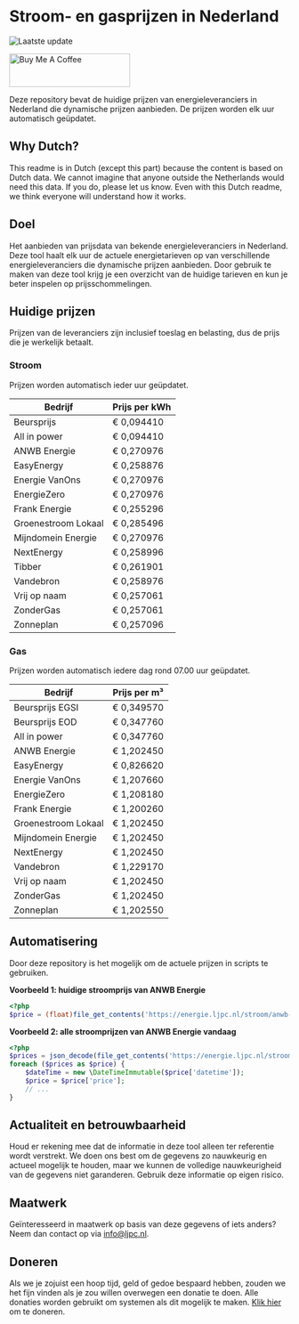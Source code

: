 # Stroom- en gasprijzen in Nederland

![Laatste update](https://img.shields.io/badge/laatste%20update-2025--04--20%2002%3A00%20CET-brightgreen)

<a href="https://www.buymeacoffee.com/Lars-" target="_blank"><img src="https://cdn.buymeacoffee.com/buttons/v2/default-orange.png" alt="Buy Me A Coffee" height="60" style="height: 60px !important;width: 217px !important;" ></a>

Deze repository bevat de huidige prijzen van energieleveranciers in Nederland die dynamische prijzen aanbieden. De prijzen worden elk uur automatisch geüpdatet.

## Why Dutch?

This readme is in Dutch (except this part) because the content is based on Dutch data. We cannot imagine that anyone outside the Netherlands would need this data. If you do, please let us know. Even with this Dutch readme, we think
everyone will understand how it works.

## Doel

Het aanbieden van prijsdata van bekende energieleveranciers in Nederland. Deze tool haalt elk uur de actuele energietarieven op van verschillende energieleveranciers die dynamische prijzen aanbieden. Door gebruik te maken van deze tool
krijg je een overzicht van de huidige tarieven en kun je beter inspelen op prijsschommelingen.

## Huidige prijzen

Prijzen van de leveranciers zijn inclusief toeslag en belasting, dus de prijs die je werkelijk betaalt.

### Stroom

Prijzen worden automatisch ieder uur geüpdatet.

 Bedrijf | Prijs per kWh 
---------|---------------
Beursprijs | € 0,094410
All in power | € 0,094410
ANWB Energie | € 0,270976
EasyEnergy | € 0,258876
Energie VanOns | € 0,270976
EnergieZero | € 0,270976
Frank Energie | € 0,255296
Groenestroom Lokaal | € 0,285496
Mijndomein Energie | € 0,270976
NextEnergy | € 0,258996
Tibber | € 0,261901
Vandebron | € 0,258976
Vrij op naam | € 0,257061
ZonderGas | € 0,257061
Zonneplan | € 0,257096


### Gas

Prijzen worden automatisch iedere dag rond 07.00 uur geüpdatet.

 Bedrijf | Prijs per m³ 
---------|--------------
Beursprijs EGSI | € 0,349570
Beursprijs EOD | € 0,347760
All in power | € 0,347760
ANWB Energie | € 1,202450
EasyEnergy | € 0,826620
Energie VanOns | € 1,207660
EnergieZero | € 1,208180
Frank Energie | € 1,200260
Groenestroom Lokaal | € 1,202450
Mijndomein Energie | € 1,202450
NextEnergy | € 1,202450
Vandebron | € 1,229170
Vrij op naam | € 1,202450
ZonderGas | € 1,202450
Zonneplan | € 1,202550


## Automatisering

Door deze repository is het mogelijk om de actuele prijzen in scripts te gebruiken.

**Voorbeeld 1: huidige stroomprijs van ANWB Energie**

```php
<?php
$price = (float)file_get_contents('https://energie.ljpc.nl/stroom/anwb-energie-nu.txt');

```

**Voorbeeld 2: alle stroomprijzen van ANWB Energie vandaag**

```php
<?php
$prices = json_decode(file_get_contents('https://energie.ljpc.nl/stroom/all-in-power-vandaag.json'),true);
foreach ($prices as $price) {
    $dateTime = new \DateTimeImmutable($price['datetime']);
    $price = $price['price'];
    // ...
}
```

## Actualiteit en betrouwbaarheid

Houd er rekening mee dat de informatie in deze tool alleen ter referentie wordt verstrekt. We doen ons best om de gegevens zo nauwkeurig en actueel mogelijk te houden, maar we kunnen de volledige nauwkeurigheid van de gegevens niet
garanderen. Gebruik deze informatie op eigen risico.

## Maatwerk

Geïnteresseerd in maatwerk op basis van deze gegevens of iets anders? Neem dan contact op
via [info@ljpc.nl](mailto:info@ljpc.nl?subject=Energie%20prijzen).

## Doneren

Als we je zojuist een hoop tijd, geld of gedoe bespaard hebben, zouden we het fijn vinden als je zou willen overwegen een
donatie te doen. Alle donaties worden gebruikt om systemen als dit mogelijk te
maken. [Klik hier](https://www.buymeacoffee.com/Lars-) om te doneren.
